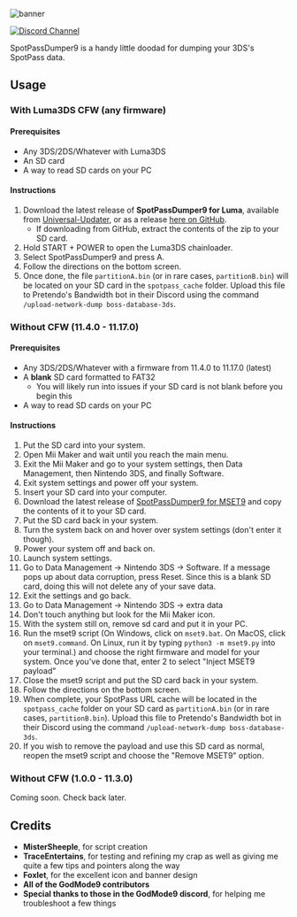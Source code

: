 ![banner](https://i.ibb.co/7zVmf7m/Spot-Pass-Dumper9-banner.png)

[![Discord Channel][discord-badge]][discord]

[discord]: https://discord.gg/537RyPNmSg
[discord-badge]: https://img.shields.io/discord/1209201515063943219?color=%237289DA&logo=discord&logoColor=%23FFFFFF

SpotPassDumper9 is a handy little doodad for dumping your 3DS's SpotPass data.

## Usage

### With Luma3DS CFW (any firmware)

#### Prerequisites
* Any 3DS/2DS/Whatever with Luma3DS
* An SD card
* A way to read SD cards on your PC

#### Instructions

1. Download the latest release of **SpotPassDumper9 for Luma**, available from [Universal-Updater](https://universal-team.net/projects/universal-updater.html), or as a release [here on GitHub](https://github.com/MisterSheeple/SpotPassDumper9/releases/download/v1.1/SpotPassDumper9_v1.1_Luma.zip).
   * If downloading from GitHub, extract the contents of the zip to your SD card.
2. Hold START + POWER to open the Luma3DS chainloader.
3. Select SpotPassDumper9 and press A.
4. Follow the directions on the bottom screen.
5. Once done, the file `partitionA.bin` (or in rare cases, `partitionB.bin`) will be located on your SD card in the `spotpass_cache` folder. Upload this file to Pretendo's Bandwidth bot in their Discord using the command `/upload-network-dump boss-database-3ds`.

### Without CFW (11.4.0 - 11.17.0)

#### Prerequisites
* Any 3DS/2DS/Whatever with a firmware from 11.4.0 to 11.17.0 (latest)
* A **blank** SD card formatted to FAT32
    * You will likely run into issues if your SD card is not blank before you begin this
* A way to read SD cards on your PC

#### Instructions

1. Put the SD card into your system.
2. Open Mii Maker and wait until you reach the main menu.
3. Exit the Mii Maker and go to your system settings, then Data Management, then Nintendo 3DS, and finally Software.
4. Exit system settings and power off your system.
5. Insert your SD card into your computer.
6. Download the latest release of [SpotPassDumper9 for MSET9](https://github.com/MisterSheeple/SpotPassDumper9/releases/download/v1.1/SpotPassDumper9_v1.1_MSET9.zip) and copy the contents of it to your SD card.
7. Put the SD card back in your system.
8. Turn the system back on and hover over system settings (don't enter it though).
9. Power your system off and back on.
10. Launch system settings.
11. Go to Data Management -> Nintendo 3DS -> Software. If a message pops up about data corruption, press Reset. Since this is a blank SD card, doing this will not delete any of your save data.
12. Exit the settings and go back.
13. Go to Data Management -> Nintendo 3DS -> extra data
14. Don't touch anything but look for the Mii Maker icon.
15. With the system still on, remove sd card and put it in your PC.
16. Run the mset9 script (On Windows, click on `mset9.bat`. On MacOS, click on `mset9.command`. On Linux, run it by typing `python3 -m mset9.py` into your terminal.) and choose the right firmware and model for your system. Once you've done that, enter 2 to select "Inject MSET9 payload"
17. Close the mset9 script and put the SD card back in your system.
18. Follow the directions on the bottom screen.
19. When complete, your SpotPass URL cache will be located in the `spotpass_cache` folder on your SD card as `partitionA.bin` (or in rare cases, `partitionB.bin`). Upload this file to Pretendo's Bandwidth bot in their Discord using the command `/upload-network-dump boss-database-3ds`.
20. If you wish to remove the payload and use this SD card as normal, reopen the mset9 script and choose the "Remove MSET9" option.

### Without CFW (1.0.0 - 11.3.0)
Coming soon. Check back later.

## Credits
* **MisterSheeple**, for script creation
* **TraceEntertains**, for testing and refining my crap as well as giving me quite a few tips and pointers along the way
* **Foxlet**, for the excellent icon and banner design
* **All of the GodMode9 contributors**
* **Special thanks to those in the GodMode9 discord**, for helping me troubleshoot a few things
